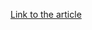 [Link to the article](https://advanced-intel.com/post/inside-revil-extortionist-machine-predictive-insights)

